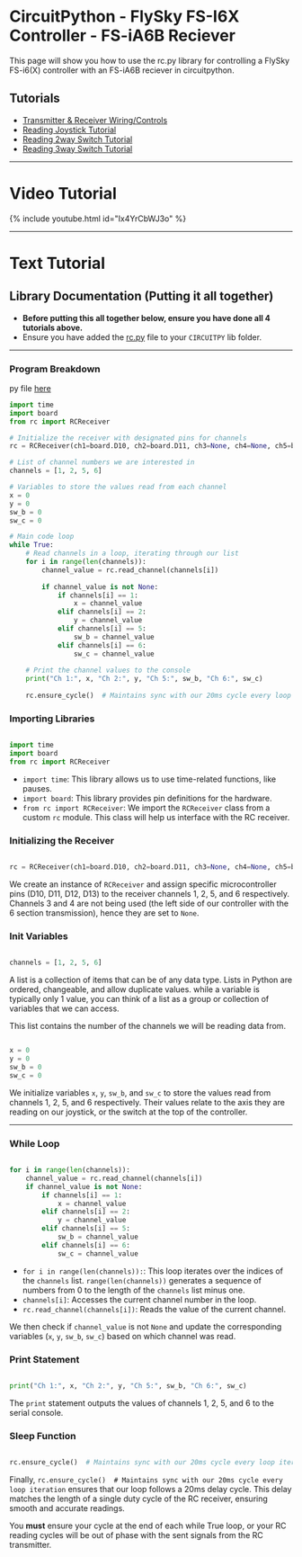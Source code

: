 # CircuitPython - FlySky FS-I6X Controller - FS-iA6B Reciever
This page will show you how to use the rc.py library for controlling a FlySky FS-i6(X) controller with an FS-iA6B reciever in circuitpython. 

## Tutorials
* [Transmitter & Receiver Wiring/Controls](fly_sky_wiring.md)
* [Reading Joystick Tutorial](joystick_learning.md)
* [Reading 2way Switch Tutorial](2way_learning.md)
* [Reading 3way Switch Tutorial](3way_learning.md)

***

# Video Tutorial

{% include youtube.html id="Ix4YrCbWJ3o" %}

***

# Text Tutorial

## Library Documentation (Putting it all together)
* **Before putting this all together below, ensure you have done all 4 tutorials above.**
* Ensure you have added the [rc.py](../rc_module/rc.py) file to your `CIRCUITPY` lib folder. 

***

### Program Breakdown

py file [here](../rc_module/rc_example.py)

```python
import time
import board
from rc import RCReceiver

# Initialize the receiver with designated pins for channels
rc = RCReceiver(ch1=board.D10, ch2=board.D11, ch3=None, ch4=None, ch5=board.D12, ch6=board.D13)

# List of channel numbers we are interested in
channels = [1, 2, 5, 6]

# Variables to store the values read from each channel
x = 0
y = 0
sw_b = 0
sw_c = 0

# Main code loop
while True:
    # Read channels in a loop, iterating through our list
    for i in range(len(channels)):
        channel_value = rc.read_channel(channels[i])
        
        if channel_value is not None:
            if channels[i] == 1:
                x = channel_value
            elif channels[i] == 2:
                y = channel_value
            elif channels[i] == 5:
                sw_b = channel_value
            elif channels[i] == 6:
                sw_c = channel_value
                
    # Print the channel values to the console
    print("Ch 1:", x, "Ch 2:", y, "Ch 5:", sw_b, "Ch 6:", sw_c)
    
    rc.ensure_cycle()  # Maintains sync with our 20ms cycle every loop iteration

```


### Importing Libraries



```python

import time
import board
from rc import RCReceiver
```



- `import time`: This library allows us to use time-related functions, like pauses.
- `import board`: This library provides pin definitions for the hardware.
- `from rc import RCReceiver`: We import the `RCReceiver` class from a custom `rc` module. This class will help us interface with the RC receiver.



### Initializing the Receiver



```python

rc = RCReceiver(ch1=board.D10, ch2=board.D11, ch3=None, ch4=None, ch5=board.D12, ch6=board.D13)
```

We create an instance of `RCReceiver` and assign specific microcontroller pins (D10, D11, D12, D13) to the receiver channels 1, 2, 5, and 6 respectively. Channels 3 and 4 are not being used (the left side of our controller with the 6 section transmission), hence they are set to `None`. 



### Init Variables



```python

channels = [1, 2, 5, 6]
```

A list is a collection of items that can be of any data type. Lists in Python are ordered, changeable, and allow duplicate values. while a variable is typically only 1 value, you can think of a list as a group or collection of variables that we can access.

This list contains the number of the channels we will be reading data from. 

```python

x = 0
y = 0
sw_b = 0
sw_c = 0
```



We initialize variables `x`, `y`, `sw_b`, and `sw_c` to store the values read from channels 1, 2, 5, and 6 respectively. Their values relate to the axis they are reading on our joystick, or the switch at the top of the controller. 

***

### While Loop

```python

for i in range(len(channels)):
    channel_value = rc.read_channel(channels[i])
    if channel_value is not None:
        if channels[i] == 1:
            x = channel_value
        elif channels[i] == 2:
            y = channel_value
        elif channels[i] == 5:
            sw_b = channel_value
        elif channels[i] == 6:
            sw_c = channel_value
```

- `for i in range(len(channels)):`: This loop iterates over the indices of the `channels` list. `range(len(channels))` generates a sequence of numbers from 0 to the length of the `channels` list minus one.
- `channels[i]`: Accesses the current channel number in the loop.
- `rc.read_channel(channels[i])`: Reads the value of the current channel.



We then check if `channel_value` is not `None` and update the corresponding variables (`x`, `y`, `sw_b`, `sw_c`) based on which channel was read.



### Print Statement



```python

print("Ch 1:", x, "Ch 2:", y, "Ch 5:", sw_b, "Ch 6:", sw_c)
```



The `print` statement outputs the values of channels 1, 2, 5, and 6 to the serial console. 


### Sleep Function



```python

rc.ensure_cycle()  # Maintains sync with our 20ms cycle every loop iteration

```



Finally, `rc.ensure_cycle()  # Maintains sync with our 20ms cycle every loop iteration` ensures that our loop follows a 20ms delay cycle. This delay matches the length of a single duty cycle of the RC receiver, ensuring smooth and accurate readings. 

You **must** ensure your cycle at the end of each while True loop, or your RC reading cycles will be out of phase with the sent signals from the RC transmitter. 


